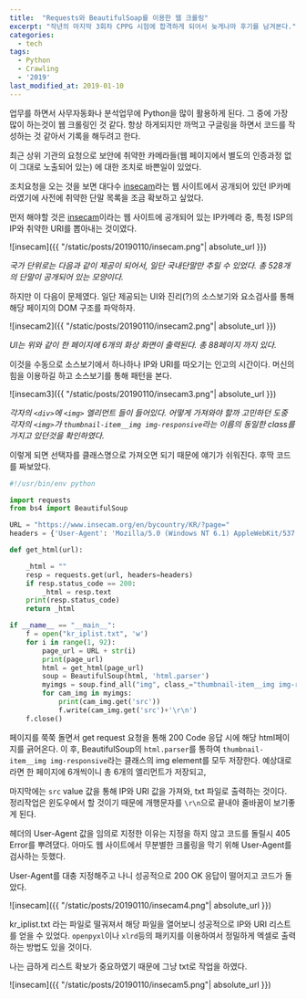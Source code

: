 ```yaml
---
title:  "Requests와 BeautifulSoap를 이용한 웹 크롤링"
excerpt: "작년의 마지막 3회차 CPPG 시험에 합격하게 되어서 늦게나마 후기를 남겨본다."
categories:
  - tech
tags:
  - Python
  - Crawling
  - '2019'
last_modified_at: 2019-01-10
---
```


업무를 하면서 사무자동화나 분석업무에 Python을 많이 활용하게 된다.
그 중에 가장 많이 하는것이 웹 크롤링인 것 같다.
항상 하게되지만 까먹고 구글링을 하면서 코드를 작성하는 것 같아서 기록을 해두려고 한다.

최근 상위 기관의 요청으로 보안에 취약한 카메라들(웹 페이지에서 별도의 인증과정 없이 그대로 노출되어 있는)
에 대한 조치로 바쁜일이 있었다.

조치요청을 오는 것을 보면 대다수 [insecam](https://www.insecam.org/)라는 웹 사이트에서
공개되어 있던 IP카메라였기에 사전에 취약한 단말 목록을 조금 확보하고 싶었다.

먼저 해야할 것은 [insecam](https://www.insecam.org/)이라는 웹 사이트에 공개되어 있는
IP카메라 중, 특정 ISP의 IP와 취약한 URI를 뽑아내는 것이였다.

![insecam]({{ "/static/posts/20190110/insecam.png"| absolute_url }})

*국가 단위로는 다음과 같이 제공이 되어서, 일단 국내단말만 추릴 수 있었다. 총 528개의 단말이 공개되어 있는 모양이다.*

하지만 이 다음이 문제였다. 일단 제공되는 UI와 진리(?)의 소스보기와 요소검사를 통해 해당 페이지의 DOM 구조를 파악하자.

![insecam2]({{ "/static/posts/20190110/insecam2.png"| absolute_url }})

*UI는 위와 같이 한 페이지에 6개의 화상 화면이 출력된다. 총 88페이지 까지 있다.*

이것을 수동으로 소스보기에서 하나하나 IP와 URI를 따오기는 인고의 시간이다.
머신의 힘을 이용하길 하고 소스보기를 통해 패턴을 본다.

![insecam3]({{ "/static/posts/20190110/insecam3.png"| absolute_url }})

*각자의 `<div>`에 `<img>` 엘리먼트 들이 들어있다. 어떻게 가져와야 할까 고민하던 도중 각자의 `<img>`가
`thumbnail-item__img img-responsive`라는 이름의 동일한 class를 가지고 있던것을 확인하였다.*

이렇게 되면 선택자를 클래스명으로 가져오면 되기 때문에 얘기가 쉬워진다.
후딱 코드를 짜보았다.

```python
#!/usr/bin/env python

import requests
from bs4 import BeautifulSoup

URL = "https://www.insecam.org/en/bycountry/KR/?page="
headers = {'User-Agent': 'Mozilla/5.0 (Windows NT 6.1) AppleWebKit/537.36 (KHTML, like Gecko) Chrome/41.0.2228.0 Safari/537.3'}

def get_html(url):

    _html = ""
    resp = requests.get(url, headers=headers)
    if resp.status_code == 200:
        _html = resp.text
    print(resp.status_code)
    return _html

if __name__ == "__main__":
    f = open("kr_iplist.txt", 'w')
    for i in range(1, 92):
        page_url = URL + str(i)
        print(page_url)
        html = get_html(page_url)
        soup = BeautifulSoup(html, 'html.parser')
        myimgs = soup.find_all("img", class_="thumbnail-item__img img-responsive")
        for cam_img in myimgs:
            print(cam_img.get('src'))
            f.write(cam_img.get('src')+'\r\n')
    f.close()
```

페이지를 쭉쭉 돌면서 get request 요청을 통해 200 Code 응답 시에 해당 html페이지를 긁어온다.
이 후, BeautifulSoup의 `html.parser`를 통하여 `thumbnail-item__img img-responsive`라는 클래스의 img element를
모두 저장한다. 예상대로 라면 한 페이지에 6개씩이니 총 6개의 엘리먼트가 저장되고,

마지막에는 `src` value 값을 통해 IP와 URI 값을 가져와, txt 파일로 출력하는 것이다.
정리작업은 윈도우에서 할 것이기 때문에 개행문자를 `\r\n`으로 끝내야 줄바꿈이 보기좋게 된다.

헤더의 User-Agent 값을 임의로 지정한 이유는 지정을 하지 않고 코드를 돌릴시 405 Error를 뿌려댔다.
아마도 웹 사이트에서 무분별한 크롤링을 막기 위해 User-Agent를 검사하는 듯했다.

User-Agent를 대충 지정해주고 나니 성공적으로 200 OK 응답이 떨어지고 코드가 돌았다.

![insecam]({{ "/static/posts/20190110/insecam4.png"| absolute_url }})

kr_iplist.txt 라는 파일로 떨궈져서 해당 파일을 열어보니 성공적으로 IP와 URI 리스트를 얻을 수 있었다.
`openpyxl`이나 `xlrd`등의 패키지를 이용하여서 정밀하게 엑셀로 출력하는 방법도 있을 것이다.

나는 급하게 리스트 확보가 중요하였기 때문에 그냥 txt로 작업을 하였다.

![insecam]({{ "/static/posts/20190110/insecam5.png"| absolute_url }})
